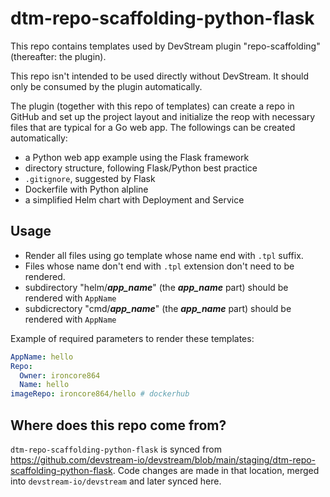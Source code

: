 # dtm-repo-scaffolding-python-flask

This repo contains templates used by DevStream plugin "repo-scaffolding" (thereafter: the plugin).

This repo isn't intended to be used directly without DevStream. It should only be consumed by the plugin automatically.

The plugin (together with this repo of templates) can create a repo in GitHub and set up the project layout and initialize the reop with necessary files that are typical for a Go web app. The followings can be created automatically:

- a Python web app example using the Flask framework
- directory structure, following Flask/Python best practice
- `.gitignore`, suggested by Flask
- Dockerfile with Python alpline
- a simplified Helm chart with Deployment and Service

## Usage

- Render all files using go template whose name end with `.tpl` suffix.
- Files whose name don't end with `.tpl` extension don't need to be rendered.
- subdirectory "helm/**_app_name_**" (the **_app_name_** part) should be rendered with `AppName`
- subdicrectory "cmd/**_app_name_**" (the **_app_name_** part) should be rendered with `AppName`

Example of required parameters to render these templates:

```yaml
AppName: hello
Repo:
  Owner: ironcore864
  Name: hello
imageRepo: ironcore864/hello # dockerhub
```

## Where does this repo come from?

`dtm-repo-scaffolding-python-flask` is synced from https://github.com/devstream-io/devstream/blob/main/staging/dtm-repo-scaffolding-python-flask. 
Code changes are made in that location, merged into `devstream-io/devstream` and later synced here.

